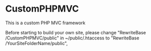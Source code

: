 # CustomPHPMVC
This is a custom PHP MVC framework

Before starting to build your own site, please change "RewriteBase /CustomPHPMVC/public" in ~/public/.htaccess
to "RewriteBase /YourSiteFolderName/public",
